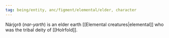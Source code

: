 ```yaml
---
tag: being/entity, anc/figment/elemental/elder, character
---
```


Nárjǫrð (*nar-yarth*) is an elder earth [[Elemental creatures|elemental]] who was the tribal deity of [[Holrfold]].